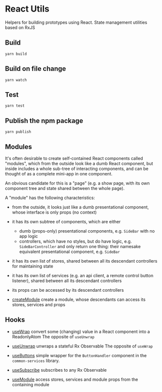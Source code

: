 # React Utils

Helpers for building prototypes using React.
State management utilities based on RxJS

## Build

    yarn build

## Build on file change

    yarn watch

## Test

    yarn test

## Publish the npm package

    yarn publish

## Modules

It's often desirable to create self-contained React components called "modules", which from the outside look like a dumb React component, but inside includes a whole sub-tree of interacting components, and can be thought of as a complete mini-app in one component.

An obvious candidate for this is a "page" (e.g. a show page, with its own component tree and state shared between the whole page).

A "module" has the following characteristics:

- from the outside, it looks just like a dumb presentational component, whose interface is only props (no context)
- it has its own subtree of components, which are either
  - dumb (props-only) presentational components, e.g. `SideBar` with no app logic
  - controllers, which have no styles, but do have logic, e.g. `SideBarController` and only return one thing: their namesake equivalent presentational component, e.g. `SideBar`
- it has its own list of stores, shared between all its descendant controllers for maintaining state
- it has its own list of services (e.g. an api client, a remote control button listener), shared between all its descendant controllers
- its props can be accessed by its descendant controllers

- [createModule](./src/utils/createModule) create a module, whose descendants can access its stores, services and props

## Hooks

- [useWrap](./src/hooks/useWrap) convert some (changing) value in a React component into a ReadonlyAtom
  The opposite of `useUnwrap`

- [useUnwrap](./src/hooks/useUnwrap) unwraps a stateful Rx Observable
  The opposite of `useWrap`

- [useButtons](./src/hooks/useButtons) simple wrapper for the `ButtonHandler` component in the `common-services` library.

- [useSubscribe](./src/hooks/useSubscribe) subscribes to any Rx Observable

- [useModule](./src/hooks/useModule) access stores, services and module props from the containing module
